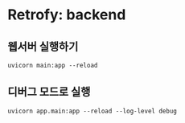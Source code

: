 # Retrofy: backend

## 웹서버 실행하기

```shell
uvicorn main:app --reload
```

## 디버그 모드로 실행

```shell
uvicorn app.main:app --reload --log-level debug
```
